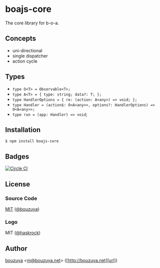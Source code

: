 # boajs-core

The core library for b-o-a.

## Concepts

- uni-directional
- single dispatcher
- action cycle

## Types

- `type O<T> = Observable<T>;`
- `type A<T> = { type: string; data?: T; };`
- `type HandlerOptions = { re: (action: A<any>) => void; };`
- `type Handler = (action$: O<A<any>>, options?: HandlerOptions) => O<A<any>>;`
- `type run = (app: Handler) => void`;

## Installation

```
$ npm install boajs-core
```

## Badges

[![Circle CI][circleci-badge-url]][circleci-url]

## License

### Source Code

[MIT](LICENSE) ([@bouzuya][user])

### Logo

MIT ([@haskrock](https://github.com/hashrock))

## Author

[bouzuya][user] &lt;[m@bouzuya.net][email]&gt; ([http://bouzuya.net][url])

[user]: https://github.com/bouzuya
[email]: mailto:m@bouzuya.net
[url]: http://bouzuya.net
[circleci-badge-url]: https://circleci.com/gh/bouzuya/boajs-core.svg?style=svg
[circleci-url]: https://circleci.com/gh/bouzuya/boajs-core
